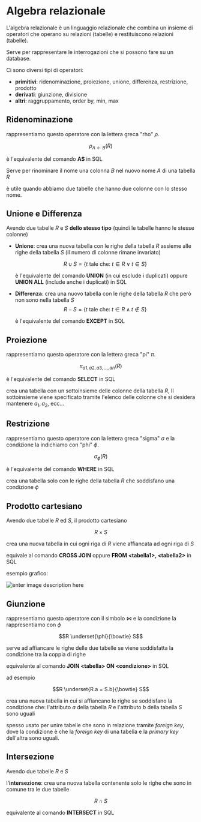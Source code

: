 ﻿# Algebra relazionale

L'algebra relazionale è un linguaggio relazionale che combina un insieme di operatori che operano su relazioni (tabelle) e restituiscono relazioni (tabelle).

Serve per rappresentare le interrogazioni che si possono fare su un database.

Ci sono diversi tipi di operatori:

- **primitivi**: ridenominazione, proiezione, unione, differenza, restrizione, prodotto
- **derivati**: giunzione, divisione
- **altri**: raggruppamento, order by, min, max

## Ridenominazione

rappresentiamo questo operatore con la lettera greca "rho" $\rho$.

$$\rho_{A\leftarrow B}(R)$$

è l'equivalente del comando **AS** in SQL

Serve per rinominare il nome una colonna $B$ nel nuovo nome $A$ di una tabella $R$

è utile quando abbiamo due tabelle che hanno due colonne con lo stesso nome.

## Unione e Differenza

Avendo due tabelle $R$ e $S$ **dello stesso tipo** (quindi le tabelle hanno le stesse colonne)

- **Unione**: crea una nuova tabella con le righe della tabella $R$ assieme alle righe della tabella $S$ (il numero di colonne rimane invariato)

	$$R\cup S = \{t \text{ tale che: } t\in R \lor t \in S\}$$

	è l'equivalente del comando **UNION** (in cui esclude i duplicati) oppure **UNION ALL** (include anche i duplicati) in SQL

- **Differenza**: crea una nuovo tabella con le righe della tabella $R$ che però non sono nella tabella $S$
	$$R - S = \{t \text{ tale che: } t\in R \land t \notin S\}$$
	
	è l'equivalente del comando **EXCEPT** in SQL
## Proiezione

rappresentiamo questo operatore con la lettera greca "pi" $\pi$.

$$\pi_{a1, a2, a3, ..., an}(R)$$

è l'equivalente del comando **SELECT** in SQL

crea una tabella con un sottoinsieme delle colonne della tabella $R$, Il sottoinsieme viene specificato tramite l'elenco delle colonne che si desidera mantenere $a_1, a_2,$ ecc...


## Restrizione

rappresentiamo questo operatore con la lettera greca "sigma" $\sigma$ e la condizione la indichiamo con "phi" $\phi$.

$$\sigma_{\phi}(R)$$

è l'equivalente del comando **WHERE** in SQL

crea una tabella solo con le righe della tabella $R$ che soddisfano una condizione $\phi$

## Prodotto cartesiano

Avendo due tabelle $R$ ed $S$, il prodotto cartesiano

$$R\times S$$

crea una nuova tabella in cui ogni riga di $R$ viene affiancata ad ogni riga di $S$

equivale al comando **CROSS JOIN** oppure **FROM \<tabella1\>, \<tabella2\>** in SQL

esempio grafico:

![enter image description here](https://i.ibb.co/5Wj6xgx/prodotto-cartesiano.png)

## Giunzione

rappresentiamo questo operatore con il simbolo $\bowtie$ e la condizione la rappresentiamo con $\phi$

$$R \underset{\phi}{\bowtie} S$$

serve ad affiancare le righe delle due tabelle se viene soddisfatta la condizione tra la coppia di righe

equivalente al comando **JOIN \<tabella\> ON \<condizione\>** in SQL

ad esempio

$$R \underset{R.a = S.b}{\bowtie} S$$

crea una nuova tabella in cui si affiancano le righe se soddisfano la condizione che: l'attributo $a$ della tabella $R$ e l'attributo $b$ della tabella $S$ sono uguali

spesso usato per unire tabelle che sono in relazione tramite *foreign key*, dove la condizione è che la *foreign key* di una tabella e la *primary key* dell'altra sono uguali.


## Intersezione

Avendo due tabelle $R$ e $S$

l'**intersezione**: crea una nuova tabella contenente solo le righe che sono in comune tra le due tabelle

$$R \cap S$$

equivalente al comando **INTERSECT** in SQL
